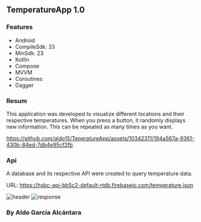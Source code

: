 ## **TemperatureApp 1.0**



### Features

- Android
- CompileSdk: 33
- MinSdk:  23
- Kotlin
- Compose
- MVVM
- Coroutines
- Dagger

### Resum

This application was developed to visualize different locations and their respective temperatures. When you press a button, it randomly displays new information. This can be repeated as many times as you want.


https://github.com/aldo15/TeperatureApp/assets/10342311/194a567a-9361-430b-84ed-7db4e95cf2fb


### Api
A database and its respective API were created to query temperature data.

URL: https://hsbc-api-bb5c2-default-rtdb.firebaseio.com/temperature.json

![header](https://github.com/aldo15/TeperatureApp/assets/10342311/cf4258ff-e856-45bc-af90-75ded60a9d2a)
![response](https://github.com/aldo15/TeperatureApp/assets/10342311/5d644cc6-94a3-4ce3-801b-24b76314f936)


### By Aldo García Alcántara
